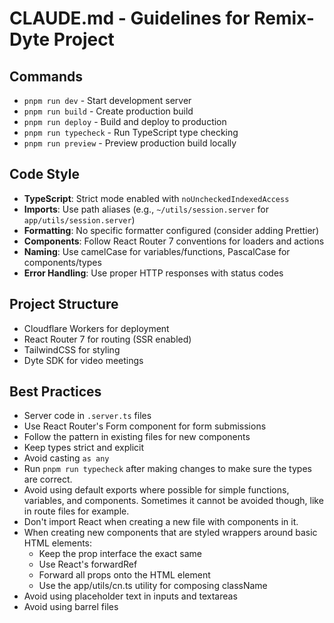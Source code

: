 # CLAUDE.md - Guidelines for Remix-Dyte Project

## Commands

- `pnpm run dev` - Start development server
- `pnpm run build` - Create production build
- `pnpm run deploy` - Build and deploy to production
- `pnpm run typecheck` - Run TypeScript type checking
- `pnpm run preview` - Preview production build locally

## Code Style

- **TypeScript**: Strict mode enabled with `noUncheckedIndexedAccess`
- **Imports**: Use path aliases (e.g., `~/utils/session.server` for `app/utils/session.server`)
- **Formatting**: No specific formatter configured (consider adding Prettier)
- **Components**: Follow React Router 7 conventions for loaders and actions
- **Naming**: Use camelCase for variables/functions, PascalCase for components/types
- **Error Handling**: Use proper HTTP responses with status codes

## Project Structure

- Cloudflare Workers for deployment
- React Router 7 for routing (SSR enabled)
- TailwindCSS for styling
- Dyte SDK for video meetings

## Best Practices

- Server code in `.server.ts` files
- Use React Router's Form component for form submissions
- Follow the pattern in existing files for new components
- Keep types strict and explicit
- Avoid casting `as any`
- Run `pnpm run typecheck` after making changes to make sure the types are correct.
- Avoid using default exports where possible for simple functions, variables, and components. Sometimes it cannot be avoided though, like in route files for example.
- Don't import React when creating a new file with components in it.
- When creating new components that are styled wrappers around basic HTML elements:
  - Keep the prop interface the exact same
  - Use React's forwardRef
  - Forward all props onto the HTML element
  - Use the app/utils/cn.ts utility for composing className
- Avoid using placeholder text in inputs and textareas
- Avoid using barrel files
